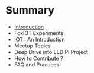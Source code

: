 # Summary

* [Introduction](Readme.md)
* FoxIOT Experiments
* IOT : An Introduction
* Meetup Topics
* Deep Drive into LED Pi Project
* How to Contribute ?
* FAQ and Practices

